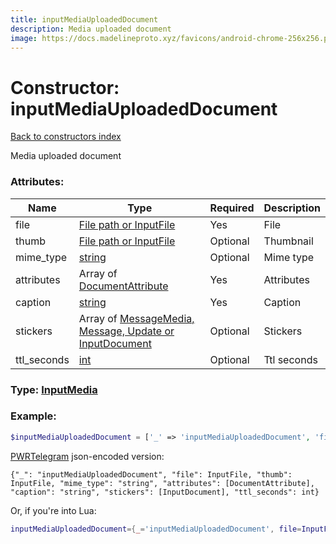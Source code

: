 ```yaml
---
title: inputMediaUploadedDocument
description: Media uploaded document
image: https://docs.madelineproto.xyz/favicons/android-chrome-256x256.png
---
```

# Constructor: inputMediaUploadedDocument  
[Back to constructors index](index.md)



Media uploaded document

### Attributes:

| Name     |    Type       | Required | Description |
|----------|---------------|----------|-------------|
|file|[File path or InputFile](../types/InputFile.md) | Yes|File|
|thumb|[File path or InputFile](../types/InputFile.md) | Optional|Thumbnail|
|mime\_type|[string](../types/string.md) | Optional|Mime type|
|attributes|Array of [DocumentAttribute](../types/DocumentAttribute.md) | Yes|Attributes|
|caption|[string](../types/string.md) | Yes|Caption|
|stickers|Array of [MessageMedia, Message, Update or InputDocument](../types/InputDocument.md) | Optional|Stickers|
|ttl\_seconds|[int](../types/int.md) | Optional|Ttl seconds|



### Type: [InputMedia](../types/InputMedia.md)


### Example:

```php
$inputMediaUploadedDocument = ['_' => 'inputMediaUploadedDocument', 'file' => InputFile, 'thumb' => InputFile, 'mime_type' => 'string', 'attributes' => [DocumentAttribute, DocumentAttribute], 'caption' => 'string', 'stickers' => [InputDocument, InputDocument], 'ttl_seconds' => int];
```  

[PWRTelegram](https://pwrtelegram.xyz) json-encoded version:

```
{"_": "inputMediaUploadedDocument", "file": InputFile, "thumb": InputFile, "mime_type": "string", "attributes": [DocumentAttribute], "caption": "string", "stickers": [InputDocument], "ttl_seconds": int}
```


Or, if you're into Lua:

```lua
inputMediaUploadedDocument={_='inputMediaUploadedDocument', file=InputFile, thumb=InputFile, mime_type='string', attributes={DocumentAttribute}, caption='string', stickers={InputDocument}, ttl_seconds=int}

```


